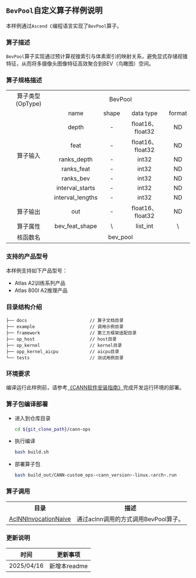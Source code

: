 ## `BevPool`自定义算子样例说明 
本样例通过`Ascend C`编程语言实现了`BevPool`算子。

### 算子描述
`BevPool`算子实现通过预计算视锥索引与体素索引的映射关系，避免显式存储视锥特征，从而将多摄像头图像特征高效聚合到BEV（鸟瞰图）空间。

### 算子规格描述

<table>
<tr><td rowspan="1" align="center">算子类型(OpType)</td><td colspan="4" align="center">BevPool</td></tr>
</tr>
<tr><td rowspan="8" align="center">算子输入</td><td align="center">name</td><td align="center">shape</td><td align="center">data type</td><td align="center">format</td></tr>
<tr><td align="center">depth</td><td align="center">-</td><td align="center">float16、float32</td><td align="center">ND</td></tr>
<tr><td align="center">feat</td><td align="center">-</td><td align="center">float16、float32</td><td align="center">ND</td></tr>
<tr><td align="center">ranks_depth</td><td align="center">-</td><td align="center">int32</td><td align="center">ND</td></tr>
<tr><td align="center">ranks_feat</td><td align="center">-</td><td align="center">int32</td><td align="center">ND</td></tr>
<tr><td align="center">ranks_bev</td><td align="center">-</td><td align="center">int32</td><td align="center">ND</td></tr>
<tr><td align="center">interval_starts</td><td align="center">-</td><td align="center">int32</td><td align="center">ND</td></tr>
<tr><td align="center">interval_lengths</td><td align="center">-</td><td align="center">int32</td><td align="center">ND</td></tr>
</tr>
</tr>
<tr><td rowspan="1" align="center">算子输出</td><td align="center">out</td><td align="center">-</td><td align="center">float16、float32</td><td align="center">ND</td></tr>
</tr>
<tr><td rowspan="1" align="center">算子属性</td><td align="center">bev_feat_shape</td><td align="center">\</td><td align="center">list_int</td><td align="center">\</td></tr>
</tr>
<tr><td rowspan="1" align="center">核函数名</td><td colspan="4" align="center">bev_pool</td></tr>
</table>

### 支持的产品型号
本样例支持如下产品型号：
- Atlas A2训练系列产品
- Atlas 800I A2推理产品

### 目录结构介绍
```
├── docs                        // 算子文档目录
├── example                     // 调用示例目录
├── framework                   // 第三方框架适配目录
├── op_host                     // host目录
├── op_kernel                   // kernel目录
├── opp_kernel_aicpu            // aicpu目录
└── tests                       // 测试用例目录
```

### 环境要求
编译运行此样例前，请参考[《CANN软件安装指南》](https://hiascend.com/document/redirect/CannCommunityInstSoftware)完成开发运行环境的部署。

### 算子包编译部署
  - 进入到仓库目录

    ```bash
    cd ${git_clone_path}/cann-ops
    ```

  - 执行编译

    ```bash
    bash build.sh
    ```

  - 部署算子包

    ```bash
    bash build_out/CANN-custom_ops-<cann_version>-linux.<arch>.run
    ```
### 算子调用
<table>
    <th>目录</th><th>描述</th>
    <tr>
        <td><a href="./examples/AclNNInvocationNaive"> AclNNInvocationNaive</td><td>通过aclnn调用的方式调用BevPool算子。</td>
    </tr>
</table>

### 更新说明
| 时间 | 更新事项 |
|----|------|
| 2025/04/16 | 新增本readme |
